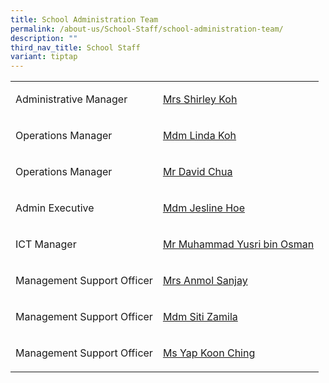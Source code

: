 ```yaml
---
title: School Administration Team
permalink: /about-us/School-Staff/school-administration-team/
description: ""
third_nav_title: School Staff
variant: tiptap
---
```

<table style="minWidth: 50px">
<colgroup>
<col>
<col>
</colgroup>
<tbody>
<tr>
<td rowspan="1" colspan="1">
<p>Administrative Manager</p>
</td>
<td rowspan="1" colspan="1">
<p><a href="mailto: shirley_koh-tan@moe.edu.sg" rel="noopener noreferrer nofollow" target="_blank">Mrs Shirley Koh</a>
</p>
</td>
</tr>
<tr>
<td rowspan="1" colspan="1">
<p>Operations Manager</p>
</td>
<td rowspan="1" colspan="1">
<p><a href="mailto: koh_tay_huay@moe.edu.sg" rel="noopener noreferrer nofollow" target="_blank">Mdm Linda Koh</a>
</p>
</td>
</tr>
<tr>
<td rowspan="1" colspan="1">
<p>Operations Manager</p>
</td>
<td rowspan="1" colspan="1">
<p><a href="mailto: chua_chiew_hoe@moe.edu.sg" rel="noopener noreferrer nofollow" target="_blank">Mr David Chua</a>
</p>
</td>
</tr>
<tr>
<td rowspan="1" colspan="1">
<p>Admin Executive&nbsp;</p>
</td>
<td rowspan="1" colspan="1">
<p><a href="mailto: hoe_bee_lay@moe.edu.sg" rel="noopener noreferrer nofollow" target="_blank">Mdm Jesline Hoe</a>&nbsp;</p>
</td>
</tr>
<tr>
<td rowspan="1" colspan="1">
<p>ICT Manager</p>
</td>
<td rowspan="1" colspan="1">
<p><a href="mailto:muhammad_yusri_osman@moe.edu.sg" rel="noopener noreferrer nofollow" target="_blank">Mr Muhammad Yusri bin Osman</a>
</p>
</td>
</tr>
<tr>
<td rowspan="1" colspan="1">
<p>Management Support Officer</p>
</td>
<td rowspan="1" colspan="1">
<p><a href="mailto:anmol_sanjay_kanaya@moe.edu.sg" rel="noopener noreferrer nofollow" target="_blank">Mrs Anmol Sanjay</a>&nbsp;</p>
</td>
</tr>
<tr>
<td rowspan="1" colspan="1">
<p>Management Support Officer</p>
</td>
<td rowspan="1" colspan="1">
<p><a href="mailto:siti_zamila_jumat@moe.edu.sg" rel="noopener noreferrer nofollow" target="_blank">Mdm Siti Zamila</a>
</p>
</td>
</tr>
<tr>
<td rowspan="1" colspan="1">
<p>Management Support Officer</p>
</td>
<td rowspan="1" colspan="1">
<p><a href="mailto:yap_koon_ching@moe.edu.sg" rel="noopener noreferrer nofollow" target="_blank">Ms Yap Koon Ching</a>
</p>
</td>
</tr>
</tbody>
</table>
<p></p>